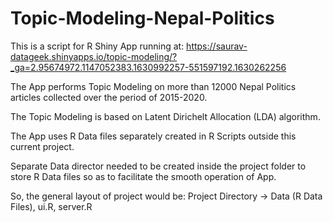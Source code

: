 # Topic-Modeling-Nepal-Politics

This is a script for R Shiny App running at: https://saurav-datageek.shinyapps.io/topic-modeling/?_ga=2.95674972.1147052383.1630992257-551597192.1630262256

The App performs Topic Modeling on more than 12000 Nepal Politics articles collected over the period of 2015-2020. 

The Topic Modeling is based on Latent Dirichelt Allocation (LDA) algorithm. 

The App uses R Data files separately created in R Scripts outside this current project. 

Separate Data director needed to be created inside the project folder to store R Data files so as to facilitate the smooth operation of App.

So, the general layout of project would be: Project Directory -> Data (R Data Files), ui.R, server.R

